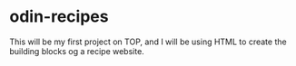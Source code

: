 # odin-recipes
This will be my first project on TOP, and I will be using HTML to create the building blocks og a recipe website.